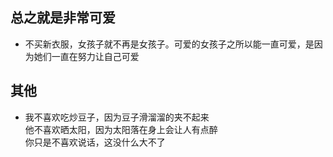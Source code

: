 ## 总之就是非常可爱
- 不买新衣服，女孩子就不再是女孩子。可爱的女孩子之所以能一直可爱，是因为她们一直在努力让自己可爱


## 其他
- 我不喜欢吃炒豆子，因为豆子滑溜溜的夹不起来  
  他不喜欢晒太阳，因为太阳落在身上会让人有点醉  
  你只是不喜欢说话，这没什么大不了